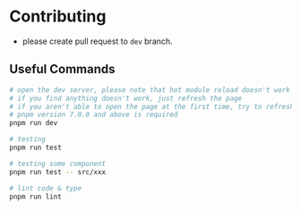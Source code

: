 # Contributing

- please create pull request to `dev` branch.

## Useful Commands

```bash
# open the dev server, please note that hot module reload doesn't work well
# if you find anything doesn't work, just refresh the page
# if you aren't able to open the page at the first time, try to refresh a couple of times
# pnpm version 7.0.0 and above is required
pnpm run dev

# testing
pnpm run test

# testing some component
pnpm run test -- src/xxx

# lint code & type
pnpm run lint
```